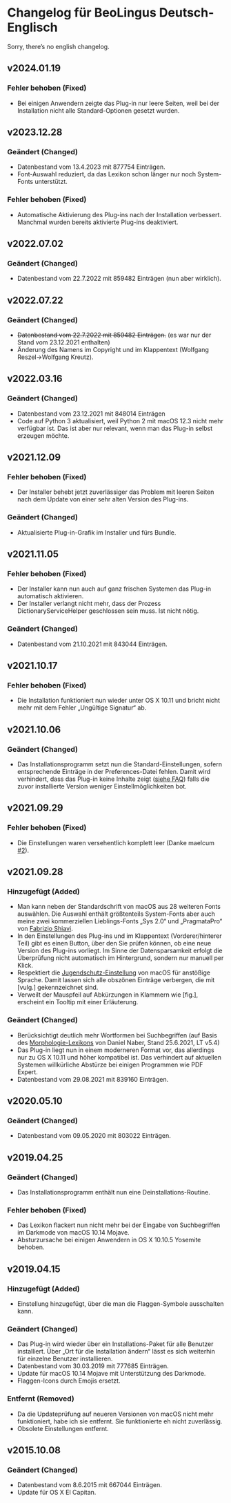 # Changelog für BeoLingus Deutsch-Englisch

Sorry, there’s no english changelog.

## v2024.01.19

### Fehler behoben (Fixed)

- Bei einigen Anwendern zeigte das Plug-in nur leere Seiten, weil bei der Installation nicht alle Standard-Optionen gesetzt wurden.

## v2023.12.28

### Geändert (Changed)

- Datenbestand vom 13.4.2023 mit 877754 Einträgen.
- Font-Auswahl reduziert, da das Lexikon schon länger nur noch System-Fonts unterstützt.

### Fehler behoben (Fixed)

- Automatische Aktivierung des Plug-ins nach der Installation verbessert. Manchmal wurden bereits aktivierte Plug-ins deaktiviert.

## v2022.07.02

### Geändert (Changed)

- Datenbestand vom 22.7.2022 mit 859482 Einträgen (nun aber wirklich).

## v2022.07.22

### Geändert (Changed)

- ~~Datenbestand vom 22.7.2022 mit 859482 Einträgen.~~ (es war nur der Stand vom 23.12.2021 enthalten)
- Änderung des Namens im Copyright und im Klappentext (Wolfgang Reszel→Wolfgang Kreutz).

## v2022.03.16

### Geändert (Changed)

- Datenbestand vom 23.12.2021 mit 848014 Einträgen
- Code auf Python 3 aktualisiert, weil Python 2 mit macOS 12.3 nicht mehr verfügbar ist. Das ist aber nur relevant, wenn man das Plug-in selbst erzeugen möchte. 

## v2021.12.09

### Fehler behoben (Fixed)

- Der Installer behebt jetzt zuverlässiger das Problem mit leeren Seiten nach dem Update von einer sehr alten Version des Plug-ins.

### Geändert (Changed)

- Aktualisierte Plug-in-Grafik im Installer und fürs Bundle.

## v2021.11.05

### Fehler behoben (Fixed)

- Der Installer kann nun auch auf ganz frischen Systemen das Plug-in automatisch aktivieren.
- Der Installer verlangt nicht mehr, dass der Prozess DictionaryServiceHelper geschlossen sein muss. Ist nicht nötig.

### Geändert (Changed)

- Datenbestand vom 21.10.2021 mit 843044 Einträgen.

## v2021.10.17

### Fehler behoben (Fixed)

- Die Installation funktioniert nun wieder unter OS X 10.11 und bricht nicht mehr mit dem Fehler „Ungültige Signatur“ ab.

## v2021.10.06

### Geändert (Changed)

- Das Installationsprogramm setzt nun die Standard-Einstellungen, sofern entsprechende Einträge in der Preferences-Datei fehlen. Damit wird verhindert, dass das Plug-in keine Inhalte zeigt ([siehe FAQ](https://tekl.de/lexikon-faq/lexikon-plug-zeigt-keine-inhalte)) falls die zuvor installierte Version weniger Einstellmöglichkeiten bot.

## v2021.09.29

### Fehler behoben (Fixed)

- Die Einstellungen waren versehentlich komplett leer (Danke maelcum [#2](https://github.com/Tekl/beolingus-deutsch-englisch/issues/2)).

## v2021.09.28

### Hinzugefügt (Added)

- Man kann neben der Standardschrift von macOS aus 28 weiteren Fonts auswählen. Die Auswahl enthält größtenteils System-Fonts aber auch meine zwei kommerziellen Lieblings-Fonts „Sys 2.0“ und „PragmataPro“ von [Fabrizio Shiavi](https://fsd.it).
- In den Einstellungen des Plug-ins und im Klappentext (Vorderer/hinterer Teil) gibt es einen Button, über den Sie prüfen können, ob eine neue Version des Plug-ins vorliegt. Im Sinne der Datensparsamkeit erfolgt die Überprüfung nicht automatisch im Hintergrund, sondern nur manuell per Klick.
- Respektiert die [Jugendschutz-Einstellung](https://support.apple.com/de-de/guide/mac-help/mchlbcf0dfe2/mac) von macOS für anstößige Sprache. Damit lassen sich alle obszönen Einträge verbergen, die mit [vulg.] gekennzeichnet sind.
- Verweilt der Mauspfeil auf Abkürzungen in Klammern wie [fig.], erscheint ein Tooltip mit einer Erläuterung.

### Geändert (Changed)

- Berücksichtigt deutlich mehr Wortformen bei Suchbegriffen (auf Basis des [Morphologie-Lexikons](https://www.danielnaber.de/morphologie/) von Daniel Naber, Stand 25.6.2021, LT v5.4)
- Das Plug-in liegt nun in einem moderneren Format vor, das allerdings nur zu OS X 10.11 und höher kompatibel ist. Das verhindert auf aktuellen Systemen willkürliche Abstürze bei einigen Programmen wie PDF Expert.
- Datenbestand vom 29.08.2021 mit 839160 Einträgen.

## v2020.05.10

### Geändert (Changed)

- Datenbestand vom 09.05.2020 mit 803022 Einträgen.

## v2019.04.25

### Geändert (Changed)

- Das Installationsprogramm enthält nun eine Deinstallations-Routine.

### Fehler behoben (Fixed)

- Das Lexikon flackert nun nicht mehr bei der Eingabe von Suchbegriffen im Darkmode von macOS 10.14 Mojave.
- Absturzursache bei einigen Anwendern in OS X 10.10.5 Yosemite behoben.

## v2019.04.15

### Hinzugefügt (Added)

- Einstellung hinzugefügt, über die man die Flaggen-Symbole ausschalten kann.

### Geändert (Changed)

- Das Plug-in wird wieder über ein Installations-Paket für alle Benutzer installiert. Über „Ort für die Installation ändern“ lässt es sich weiterhin für einzelne Benutzer installieren.
- Datenbestand vom 30.03.2019 mit 777685 Einträgen.
- Update für macOS 10.14 Mojave mit Unterstützung des Darkmode.
- Flaggen-Icons durch Emojis ersetzt.

### Entfernt (Removed)

- Da die Updateprüfung auf neueren Versionen von macOS nicht mehr funktioniert, habe ich sie entfernt. Sie funktionierte eh nicht zuverlässig.
- Obsolete Einstellungen entfernt.

## v2015.10.08

### Geändert (Changed)

- Datenbestand vom 8.6.2015 mit 667044 Einträgen.
- Update für OS X El Capitan.
